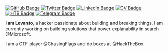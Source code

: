 [![GitHub Badge](https://img.shields.io/github/followers/evalevanto?style=social)](https://github.com/evalevanto?tab=followers)
[![Twitter Badge](https://img.shields.io/twitter/follow/levanto_0?style=social)](https://twitter.com/levanto_0)
[![LinkedIn Badge](https://img.shields.io/badge/Connect-LinkedIn-blue)](https://www.linkedin.com/in/kemunto-o-9a972511a)
[![CV Badge](https://img.shields.io/badge/Blog-In_All_Randomness-yellowgreen)](https://www.evalevanto.github.io)
[![HTB Badge](https://img.shields.io/badge/Profile-HackTheBox-green)](https://app.hackthebox.com/profile/248249)
[![Telegram Badge](https://img.shields.io/badge/Telegram_Channel-RE_Materials-yellow)](https://t.me/+UiasApN2xtWSWPy9)

**I am Levanto**, a hacker passionate about building and breaking things. I am currently working on building solutions that power explanability in search @Microsoft. 

I am a CTF player @ChasingFlags and do boxes at @HackTheBox.
